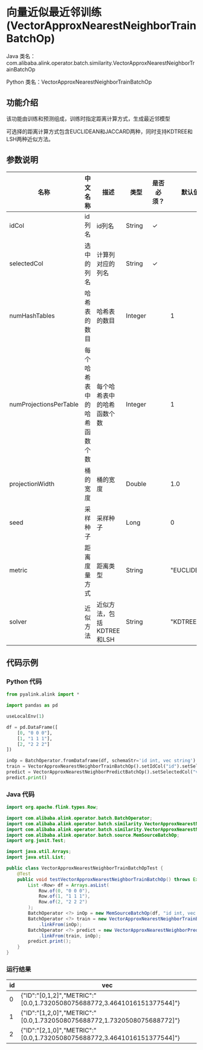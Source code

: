 # 向量近似最近邻训练 (VectorApproxNearestNeighborTrainBatchOp)
Java 类名：com.alibaba.alink.operator.batch.similarity.VectorApproxNearestNeighborTrainBatchOp

Python 类名：VectorApproxNearestNeighborTrainBatchOp


## 功能介绍
该功能由训练和预测组成，训练时指定距离计算方式，生成最近邻模型

可选择的距离计算方式包含EUCLIDEAN和JACCARD两种，同时支持KDTREE和LSH两种近似方法。

## 参数说明
| 名称 | 中文名称 | 描述 | 类型 | 是否必须？ | 默认值 |
| --- | --- | --- | --- | --- | --- |
| idCol | id列名 | id列名 | String | ✓ |  |
| selectedCol | 选中的列名 | 计算列对应的列名 | String | ✓ |  |
| numHashTables | 哈希表的数目 | 哈希表的数目 | Integer |  | 1 |
| numProjectionsPerTable | 每个哈希表中的哈希函数个数 | 每个哈希表中的哈希函数个数 | Integer |  | 1 |
| projectionWidth | 桶的宽度 | 桶的宽度 | Double |  | 1.0 |
| seed | 采样种子 | 采样种子 | Long |  | 0 |
| metric | 距离度量方式 | 距离类型 | String |  | "EUCLIDEAN" |
| solver | 近似方法 | 近似方法，包括KDTREE和LSH | String |  | "KDTREE" |


## 代码示例
### Python 代码
```python
from pyalink.alink import *

import pandas as pd

useLocalEnv(1)

df = pd.DataFrame([
    [0, "0 0 0"],
    [1, "1 1 1"],
    [2, "2 2 2"]
])

inOp = BatchOperator.fromDataframe(df, schemaStr='id int, vec string')
train = VectorApproxNearestNeighborTrainBatchOp().setIdCol("id").setSelectedCol("vec").linkFrom(inOp)
predict = VectorApproxNearestNeighborPredictBatchOp().setSelectedCol("vec").setTopN(3).linkFrom(train, inOp)
predict.print()
```
### Java 代码
```java
import org.apache.flink.types.Row;

import com.alibaba.alink.operator.batch.BatchOperator;
import com.alibaba.alink.operator.batch.similarity.VectorApproxNearestNeighborPredictBatchOp;
import com.alibaba.alink.operator.batch.similarity.VectorApproxNearestNeighborTrainBatchOp;
import com.alibaba.alink.operator.batch.source.MemSourceBatchOp;
import org.junit.Test;

import java.util.Arrays;
import java.util.List;

public class VectorApproxNearestNeighborTrainBatchOpTest {
	@Test
	public void testVectorApproxNearestNeighborTrainBatchOp() throws Exception {
		List <Row> df = Arrays.asList(
			Row.of(0, "0 0 0"),
			Row.of(1, "1 1 1"),
			Row.of(2, "2 2 2")
		);
		BatchOperator <?> inOp = new MemSourceBatchOp(df, "id int, vec string");
		BatchOperator <?> train = new VectorApproxNearestNeighborTrainBatchOp().setIdCol("id").setSelectedCol("vec")
			.linkFrom(inOp);
		BatchOperator <?> predict = new VectorApproxNearestNeighborPredictBatchOp().setSelectedCol("vec").setTopN(3)
			.linkFrom(train, inOp);
		predict.print();
	}
}
```

### 运行结果
id|vec
---|---
0|{"ID":"[0,1,2]","METRIC":"[0.0,1.7320508075688772,3.4641016151377544]"}
1|{"ID":"[1,2,0]","METRIC":"[0.0,1.7320508075688772,1.7320508075688772]"}
2|{"ID":"[2,1,0]","METRIC":"[0.0,1.7320508075688772,3.4641016151377544]"}

